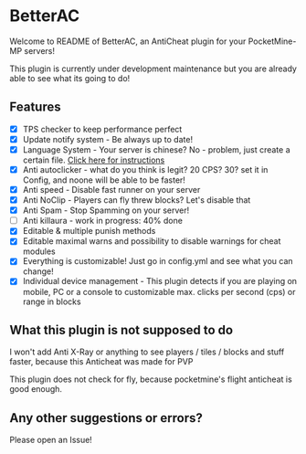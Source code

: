 # BetterAC

Welcome to README of BetterAC, an AntiCheat plugin for your PocketMine-MP servers!

This plugin is currently under development maintenance but you are already able to see what its going to do!

## Features
- [x] TPS checker to keep performance perfect
- [x] Update notify system - Be always up to date! 
- [x] Language System - Your server is chinese? No - problem, just create a certain file. <a href='Languages.md'> Click here for instructions </a>
- [x] Anti autoclicker - what do you think is legit? 20 CPS? 30? set it in Config, and noone will be able to be faster!
- [x] Anti speed - Disable fast runner on your server
- [x] Anti NoClip - Players can fly threw blocks? Let's disable that 
- [x] Anti Spam - Stop Spamming on your server!
- [ ] Anti killaura - work in progress: 40% done
- [x] Editable & multiple punish methods
- [x] Editable maximal warns and possibility to disable warnings for cheat modules
- [x] Everything is customizable! Just go in config.yml and see what you can change!
- [x] Individual device management - This plugin detects if you are playing on mobile, PC or a console to customizable max. clicks per second (cps) or range in blocks

## What this plugin is not supposed to do
I won't add Anti X-Ray or anything to see players / tiles / blocks and stuff faster, because this Anticheat was made for PVP

This plugin does not check for fly, because pocketmine's flight anticheat is good enough.

## Any other suggestions or errors?
Please open an Issue!